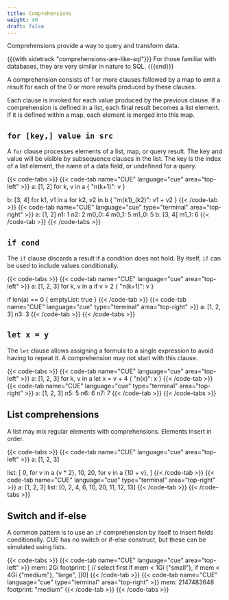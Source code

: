 ```yaml
---
title: Comprehensions
weight: 40
draft: false
---
```



Comprehensions provide a way to query and transform data.

{{{with sidetrack "comprehensions-are-like-sql"}}}
For those familiar with databases, they are very similar in nature to SQL.
{{{end}}}

A comprehension consists of 1 or more clauses followed by a map to emit a result
for each of the 0 or more results produced by these clauses.

Each clause is invoked for each value produced by the previous clause.
If a comprehension is defined in a list, each final result becomes a list
element.
If it is defined within a map, each element is merged into this map.

## `for [key,] value in src`

A `for` clause processes elements of a list, map, or query result.
The key and value will be visible by subsequence clauses in the list.
The key is the index of a list element, the name of a data field, or undefined
for a query.

{{< code-tabs >}}
{{< code-tab name="CUE" language="cue"  area="top-left" >}}
a: [1, 2]
for k, v in a {
	"n\(k+1)": v
}

b: [3, 4]
for k1, v1 in a
for k2, v2 in b {
	"m\(k1)_\(k2)": v1 + v2
}
{{< /code-tab >}}
{{< code-tab name="CUE" language="cue" type="terminal" area="top-right" >}}
a: [1, 2]
n1:   1
n2:   2
m0_0: 4
m0_1: 5
m1_0: 5
b: [3, 4]
m1_1: 6
{{< /code-tab >}}
{{< /code-tabs >}}

## `if cond`

The `if` clause discards a result if a condition does not hold.
By itself, `if` can be used to include values conditionally.

{{< code-tabs >}}
{{< code-tab name="CUE" language="cue"  area="top-left" >}}
a: [1, 2, 3]
for k, v in a
if v > 2 {
	"n\(k+1)": v
}

if len(a) == 0 {
	emptyList: true
}
{{< /code-tab >}}
{{< code-tab name="CUE" language="cue" type="terminal" area="top-right" >}}
a: [1, 2, 3]
n3: 3
{{< /code-tab >}}
{{< /code-tabs >}}

## `let x = y`

The `let` clause allows assigning a formula to a single expression to avoid
having to repeat it.
A comprehension may not start with this clause.

{{< code-tabs >}}
{{< code-tab name="CUE" language="cue"  area="top-left" >}}
a: [1, 2, 3]
for k, v in a
let x = v + 4 {
	"n\(x)": x
}
{{< /code-tab >}}
{{< code-tab name="CUE" language="cue" type="terminal" area="top-right" >}}
a: [1, 2, 3]
n5: 5
n6: 6
n7: 7
{{< /code-tab >}}
{{< /code-tabs >}}

<!-- TODO

reduce z=b  // to/ with

order x with a, b in expr

group [ref=]expr

-->

## List comprehensions

A list may mix regular elements with comprehensions.
Elements insert in order.

{{< code-tabs >}}
{{< code-tab name="CUE" language="cue"  area="top-left" >}}
a: [1, 2, 3]

list: [
	0,
	for v in a {v * 2},
	10,
	20,
	for v in a {10 + v},
]
{{< /code-tab >}}
{{< code-tab name="CUE" language="cue" type="terminal" area="top-right" >}}
a: [1, 2, 3]
list: [0, 2, 4, 6, 10, 20, 11, 12, 13]
{{< /code-tab >}}
{{< /code-tabs >}}

## Switch and if-else

A common pattern is to use an `if` comprehension by itself to insert fields
conditionally.
CUE has no switch or if-else construct, but these can be simulated using lists.

{{< code-tabs >}}
{{< code-tab name="CUE" language="cue"  area="top-left" >}}
mem:       2Gi
footprint: [ // select first
		if mem < 1Gi {"small"},
		if mem < 4Gi {"medium"},
		"large",
][0]
{{< /code-tab >}}
{{< code-tab name="CUE" language="cue" type="terminal" area="top-right" >}}
mem:       2147483648
footprint: "medium"
{{< /code-tab >}}
{{< /code-tabs >}}


